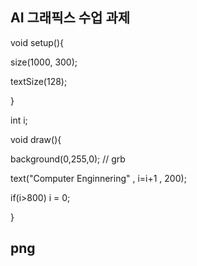 
## AI 그래픽스 수업 과제 ##



void setup(){

  size(1000, 300);
  
  textSize(128);
  
}

int i;

void draw(){

  background(0,255,0); // grb
  
  text("Computer Enginnering" , i=i+1 , 200);
  
  if(i>800) i = 0;
  
}
 ## png ##
 
 
